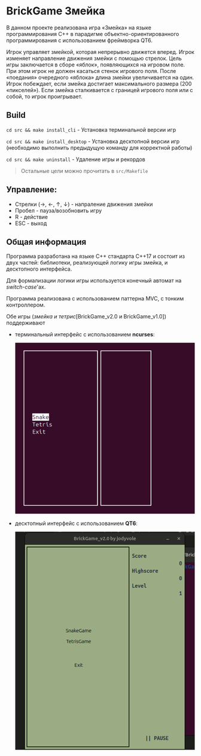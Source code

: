 # BrickGame Змейка
В данном проекте реализована игра «Змейка» на языке программирования С++ в парадигме объектно-ориентированного программирования с использованием фреймворка QT6.


Игрок управляет змейкой, которая непрерывно движется вперед. Игрок изменяет направление движения змейки с помощью стрелок. Цель игры заключается в сборе «яблок», появляющихся на игровом поле. При этом игрок не должен касаться стенок игрового поля. После «поедания» очередного «яблока» длина змейки увеличивается на один. Игрок побеждает, если змейка достигает максимального размера (200 «пикселей»). Если змейка сталкивается с границей игрового поля или с собой, то игрок проигрывает.


## Build

`cd src && make install_cli` - Установка терминальной версии игр

`cd src && make install_desktop` - Установка десктопной версии игр (необходимо выполнить предыдущую команду для корректной работы)

`cd src && make uninstall` - Удаление игры и рекордов

>Остальные цели можно прочитать в `src/Makefile`


## Управление:

* Стрелки (→, ←, ↑, ↓) - напраление движения змейки
* Пробел - пауза/возобновить игру
* R - действие
* ESC - выход


## Общая информация

Программа разработана на языке C++ стандарта C++17 и состоит из двух частей: библиотеки, реализующей логику игры змейка, и десктопного интерфейса.

Для формализации логики игры используется конечный автомат на *switch-case*'ах.

Программа реализована с использованием паттерна MVC, с тонким контроллером.

Обе игры (*змейка и тетрис*[BrickGame_v2.0 и BrickGame_v1.0]) поддерживают
- терминальный интерфейс с использованием **ncurses**:

    ![BrickGame_v2.0 Терминальный интерфейс](./misc/bg_cli.gif)


- десктопный интерфейс с использованием **QT6**:

    ![BrickGame_v2.0 Десктопный интерфейс](./misc/bg_desktop.gif)



